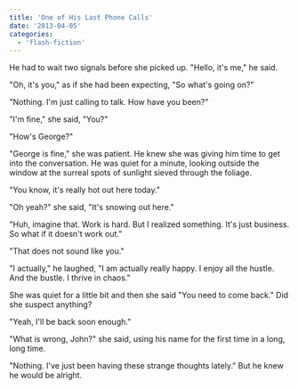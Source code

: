 ```yaml
---
title: 'One of His Last Phone Calls'
date: '2013-04-05'
categories:
  - 'flash-fiction'
---
```


He had to wait two signals before she picked up. "Hello, it's me," he said.

<!-- truncate -->


"Oh, it's you," as if she had been expecting, "So what's going on?"

"Nothing. I'm just calling to talk. How have you been?"

"I'm fine," she said, "You?"

"How's George?"

"George is fine," she was patient. He knew she was giving him time to get into
the conversation. He was quiet for a minute, looking outside the window at the
surreal spots of sunlight sieved through the foliage.

"You know, it's really hot out here today."

"Oh yeah?" she said, "It's snowing out here."

"Huh, imagine that. Work is hard. But I realized something. It's just business.
So what if it doesn't work out."

"That does not sound like you."

"I actually," he laughed, "I am actually really happy. I enjoy all the hustle.
And the bustle. I thrive in chaos."

She was quiet for a little bit and then she said "You need to come back." Did
she suspect anything?

"Yeah, I'll be back soon enough."

"What is wrong, John?" she said, using his name for the first time in a long,
long time.

"Nothing. I've just been having these strange thoughts lately." But he knew he
would be alright.
